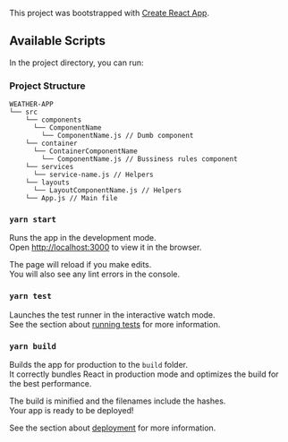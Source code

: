 This project was bootstrapped with [Create React App](https://github.com/facebook/create-react-app).

## Available Scripts

In the project directory, you can run:

### Project Structure

```
WEATHER-APP
└── src
    └── components
      └── ComponentName
        └── ComponentName.js // Dumb component
    └── container
      └── ContainerComponentName
        └── ComponentName.js // Bussiness rules component
    └── services
      └── service-name.js // Helpers
    └── layouts
      └── LayoutComponentName.js // Helpers
    └── App.js // Main file
```

### `yarn start`

Runs the app in the development mode.<br />
Open [http://localhost:3000](http://localhost:3000) to view it in the browser.

The page will reload if you make edits.<br />
You will also see any lint errors in the console.

### `yarn test`

Launches the test runner in the interactive watch mode.<br />
See the section about [running tests](https://facebook.github.io/create-react-app/docs/running-tests) for more information.

### `yarn build`

Builds the app for production to the `build` folder.<br />
It correctly bundles React in production mode and optimizes the build for the best performance.

The build is minified and the filenames include the hashes.<br />
Your app is ready to be deployed!

See the section about [deployment](https://facebook.github.io/create-react-app/docs/deployment) for more information.